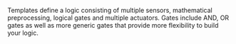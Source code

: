 
Templates define a logic consisting of multiple sensors, mathematical preprocessing, logical gates and multiple actuators. Gates include AND, OR gates as well as more generic gates that provide more flexibility to build your logic.
